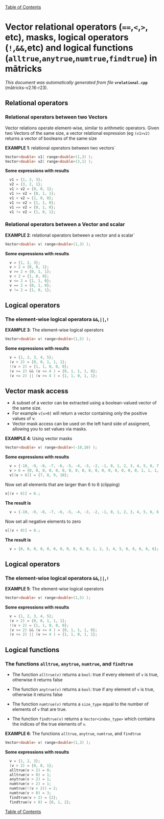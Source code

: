 
[Table of Contents](README.md)


# Vector relational operators (`==`,`<`,`>`, etc), masks, logical operators (`!`,`&&`,etc) and logical functions (`alltrue`,`anytrue`,`numtrue`,`findtrue`) in mātricks
_This document was automatically generated from file_ **`vrelational.cpp`** (mātricks-v2.16-r23).

## Relational operators
### Relational operators between two Vectors

Vector relations operate element-wise, similar to arithmetic operators. Given two Vectors of the same size, a vector relational expression (eg `(v1>v2)` returns a vector of booleans of the same size


**EXAMPLE 1**: relational operators between two vectors`
```C++
Vector<double> v1( range<double>(1,3) );
Vector<double> v2( range<double>(3,1) );
```

**Some expressions with results**
```C++
  v1 = {1, 2, 3}; 
  v2 = {3, 2, 1}; 
  v1 > v2 = {0, 0, 1}; 
  v1 >= v2 = {0, 1, 1}; 
  v1 < v2 = {1, 0, 0}; 
  v1 <= v2 = {1, 1, 0}; 
  v1 == v2 = {0, 1, 0}; 
  v1 != v2 = {1, 0, 1}; 
```

### Relational operators between a Vector and scalar


**EXAMPLE 2**: relational operators between a vector and a scalar`
```C++
Vector<double> v( range<double>(1,3) );
```

**Some expressions with results**
```C++
  v = {1, 2, 3}; 
  v > 2 = {0, 0, 1}; 
  v >= 2 = {0, 1, 1}; 
  v < 2 = {1, 0, 0}; 
  v <= 2 = {1, 1, 0}; 
  v == 2 = {0, 1, 0}; 
  v != 2 = {1, 0, 1}; 
```

## Logical operators
### The element-wise logical operatora `&&`,`||`,`!`


**EXAMPLE 3**: The element-wise logical operators
```C++
Vector<double> v( range<double>(1,5) );
```

**Some expressions with results**
```C++
  v = {1, 2, 3, 4, 5}; 
  (v > 2) = {0, 0, 1, 1, 1}; 
  !(v > 2) = {1, 1, 0, 0, 0}; 
  (v >= 2) && (v <= 4 ) = {0, 1, 1, 1, 0}; 
  (v <= 2) || (v >= 4 ) = {1, 1, 0, 1, 1}; 
```

## Vector mask access
* A subset of a vector can be extracted using a boolean-valued vector of the same size.
* For example `v[v>0]` will return a vector containing only the positive values of v.
* Vector mask access can be used on the left hand side of assigment, allowing you to set values via masks.


**EXAMPLE 4**: Using vector masks
```C++
Vector<double> v( range<double>(-10,10) );
```

**Some expressions with results**
```C++
  v = {-10, -9, -8, -7, -6, -5, -4, -3, -2, -1, 0, 1, 2, 3, 4, 5, 6, 7, 8, 9, 10}; 
  v > 6 = {0, 0, 0, 0, 0, 0, 0, 0, 0, 0, 0, 0, 0, 0, 0, 0, 0, 1, 1, 1, 1}; 
  v[(v > 6)] = {7, 8, 9, 10}; 
```


Now set all elements that are larger than 6 to 6 (clipping)
```C++
v[(v > 6)] = 6.;
```
**The result is**
```C++
  v = {-10, -9, -8, -7, -6, -5, -4, -3, -2, -1, 0, 1, 2, 3, 4, 5, 6, 6, 6, 6, 6}; 
```


Now set all negative elements to zero
```C++
v[(v < 0)] = 0.;
```
**The result is**
```C++
  v = {0, 0, 0, 0, 0, 0, 0, 0, 0, 0, 0, 1, 2, 3, 4, 5, 6, 6, 6, 6, 6}; 
```


## Logical operators
### The element-wise logical operatora `&&`,`||`,`!`


**EXAMPLE 5**: The element-wise logical operators
```C++
Vector<double> v( range<double>(1,5) );
```

**Some expressions with results**
```C++
  v = {1, 2, 3, 4, 5}; 
  (v > 2) = {0, 0, 1, 1, 1}; 
  !(v > 2) = {1, 1, 0, 0, 0}; 
  (v >= 2) && (v <= 4 ) = {0, 1, 1, 1, 0}; 
  (v <= 2) || (v >= 4 ) = {1, 1, 0, 1, 1}; 
```

## Logical functions
### The functions `alltrue`, `anytrue`, `numtrue`, and `findtrue`

* The function `alltrue(v)` returns a `bool`: true if every element of `v` is true, otherwise it returns false

* The function `anytrue(v)` returns a `bool`: true if any element of `v` is true, otherwise it returns false

* The function `numtrue(v)` returns a `size_type` equal to the number of elements of `v` that are true. 

* The function `findtrue(v)` returns a `Vector<index_type>` which contains the indices of the true elements of `v`. 


**EXAMPLE 6**: The functions `alltrue`, `anytrue`, `numtrue`, and `findtrue`
```C++
Vector<double> v( range<double>(1,3) );
```

**Some expressions with results**
```C++
  v = {1, 2, 3}; 
  (v > 2) = {0, 0, 1}; 
  alltrue(v > 2) = 0; 
  alltrue(v > 0) = 1; 
  anytrue(v > 2) = 1; 
  numtrue(v > 2) = 1; 
  numtrue(!(v > 2)) = 2; 
  numtrue(v > 0) = 3; 
  findtrue(v > 2) = {2}; 
  findtrue(v > 0) = {0, 1, 2}; 
```


[Table of Contents](README.md)
